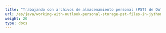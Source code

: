 ```yaml
---
title: "Trabajando con archivos de almacenamiento personal (PST) de Outlook en Jython"
url: /es/java/working-with-outlook-personal-storage-pst-files-in-jython/
weight: 20
type: docs
---
```

